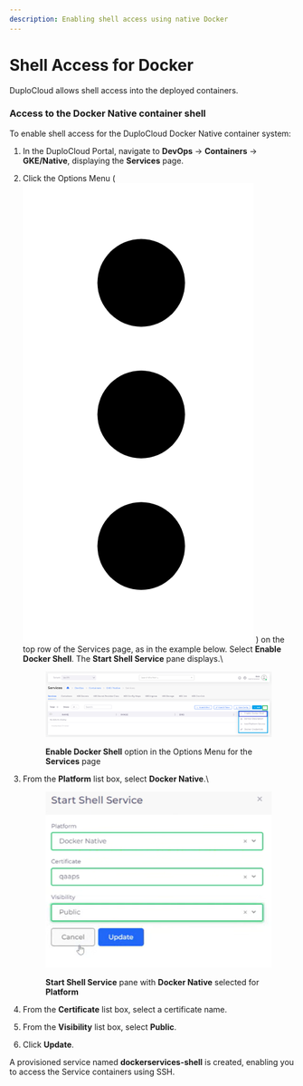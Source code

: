 ```yaml
---
description: Enabling shell access using native Docker
---
```


# Shell Access for Docker

DuploCloud allows shell access into the deployed containers.&#x20;

### Access to the Docker Native container shell

To enable shell access for the DuploCloud Docker Native container system:

1. In the DuploCloud Portal, navigate to **DevOps** -> **Containers** -> **GKE/Native**, displaying the **Services** page.
2.  Click the Options Menu ( <img src="../../.gitbook/assets/Kabab_three_Vertical_dots (1).png" alt="" data-size="line"> ) on the top row of the Services page, as in the example below. Select  **Enable Docker Shell**. The **Start Shell Service** pane displays.\


    <div align="left">

    <figure><img src="../../.gitbook/assets/cont11.png" alt=""><figcaption><p><strong>Enable Docker Shell</strong> option in the Options Menu for the <strong>Services</strong> page<br></p></figcaption></figure>

    </div>
3.  From the **Platform** list box, select **Docker Native**.\


    <div align="left">

    <figure><img src="../../.gitbook/assets/AWS_Shell_Service.png" alt=""><figcaption><p><strong>Start Shell Service</strong> pane with <strong>Docker Native</strong> selected for <strong>Platform</strong></p></figcaption></figure>

    </div>


4. From the **Certificate** list box, select a certificate name.
5. From the **Visibility** list box, select **Public**.&#x20;
6. Click **Update**.

A provisioned service named **dockerservices-shell** is created, enabling you to access the Service containers using SSH.
